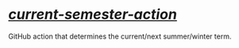 # *[current-semester-action](https://github.com/kostrykin/current-semester-action)*

GitHub action that determines the current/next summer/winter term.